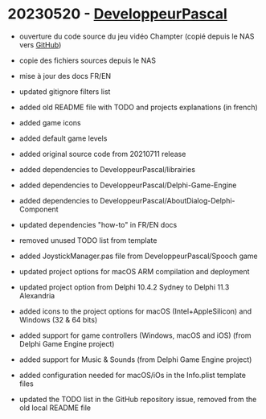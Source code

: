 # 20230520 - [DeveloppeurPascal](https://github.com/DeveloppeurPascal)

* ouverture du code source du jeu vidéo Champter (copié depuis le NAS vers [GitHub](https://github.com/DeveloppeurPascal/Champter))

* copie des fichiers sources depuis le NAS
* mise à jour des docs FR/EN
* updated gitignore filters list
* added old README file with TODO and projects explanations (in french)
* added game icons
* added default game levels
* added original source code from 20210711 release

* added dependencies to DeveloppeurPascal/librairies
* added dependencies to DeveloppeurPascal/Delphi-Game-Engine
* added dependencies to DeveloppeurPascal/AboutDialog-Delphi-Component
* updated dependencies "how-to" in FR/EN docs

* removed unused TODO list from template
* added JoystickManager.pas file from DeveloppeurPascal/Spooch game

* updated project options for macOS ARM compilation and deployment
* updated project option from Delphi 10.4.2 Sydney to Delphi 11.3 Alexandria
* added icons to the project options for macOS (Intel+AppleSilicon) and Windows (32 & 64 bits)

* added support for game controllers (Windows, macOS and iOS) (from Delphi Game Engine project)
* added support for Music & Sounds (from Delphi Game Engine project)
* added configuration needed for macOS/iOs in the Info.plist template files

* updated the TODO list in the GitHub repository issue, removed from the old local README file
